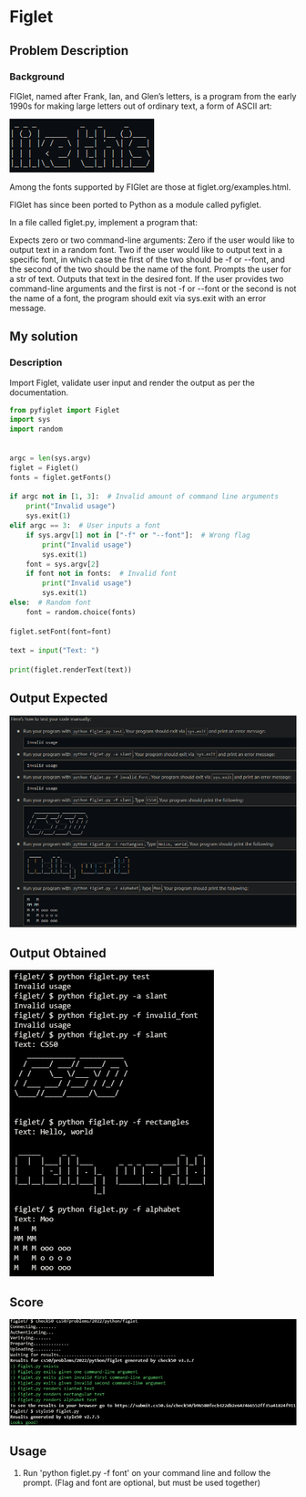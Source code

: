 # Figlet

## Problem Description

### Background

FIGlet, named after Frank, Ian, and Glen’s letters, is a program from the early 1990s for making large letters out of ordinary text, a form of ASCII art:

 ![Example](./Resources/Reference.png)

Among the fonts supported by FIGlet are those at figlet.org/examples.html.

FIGlet has since been ported to Python as a module called pyfiglet.

In a file called figlet.py, implement a program that:

Expects zero or two command-line arguments:
Zero if the user would like to output text in a random font.
Two if the user would like to output text in a specific font, in which case the first of the two should be -f or --font, and the second of the two should be the name of the font.
Prompts the user for a str of text.
Outputs that text in the desired font.
If the user provides two command-line arguments and the first is not -f or --font or the second is not the name of a font, the program should exit via sys.exit with an error message.

## My solution

### Description

Import Figlet, validate user input and render the output as per the documentation.

```python
from pyfiglet import Figlet
import sys
import random


argc = len(sys.argv)
figlet = Figlet()
fonts = figlet.getFonts()

if argc not in [1, 3]:  # Invalid amount of command line arguments
    print("Invalid usage")
    sys.exit(1)
elif argc == 3:  # User inputs a font
    if sys.argv[1] not in ["-f" or "--font"]:  # Wrong flag
        print("Invalid usage")
        sys.exit(1)
    font = sys.argv[2]
    if font not in fonts:  # Invalid font
        print("Invalid usage")
        sys.exit(1)
else:  # Random font
    font = random.choice(fonts)

figlet.setFont(font=font)

text = input("Text: ")

print(figlet.renderText(text))
```
## Output Expected

![OutputExpected](Resources/output_expected.png)

## Output Obtained

![As expected](Resources/output_obtained.png)

## Score

![All good](./Resources/score.png)

## Usage

1. Run 'python figlet.py -f font' on your command line and follow the prompt. (Flag and font are optional, but must be used together)